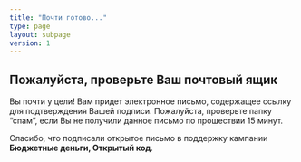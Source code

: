 ```yaml
---
title: "Почти готово..."
type: page
layout: subpage
version: 1
---
```


## Пожалуйста, проверьте Ваш почтовый ящик

Вы почти у цели! Вам придет электронное письмо, содержащее ссылку для подтверждения Вашей подписи. Пожалуйста, проверьте папку “спам”, если Вы не получили данное письмо по прошествии 15 минут.

Спасибо, что подписали открытое письмо в поддержку кампании **Бюджетные деньги, Открытый код**.

